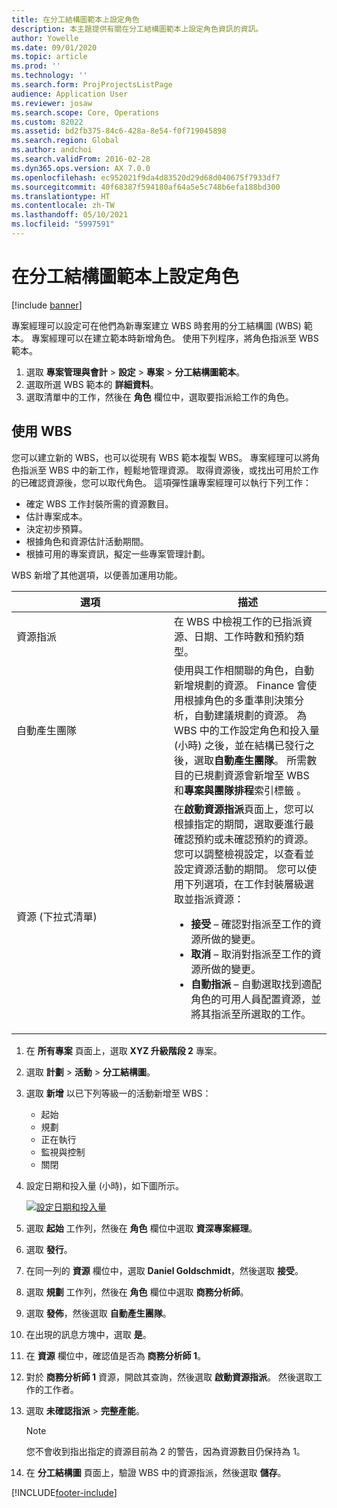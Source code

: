 ```yaml
---
title: 在分工結構圖範本上設定角色
description: 本主題提供有關在分工結構圖範本上設定角色資訊的資訊。
author: Yowelle
ms.date: 09/01/2020
ms.topic: article
ms.prod: ''
ms.technology: ''
ms.search.form: ProjProjectsListPage
audience: Application User
ms.reviewer: josaw
ms.search.scope: Core, Operations
ms.custom: 82022
ms.assetid: bd2fb375-84c6-428a-8e54-f0f719045898
ms.search.region: Global
ms.author: andchoi
ms.search.validFrom: 2016-02-28
ms.dyn365.ops.version: AX 7.0.0
ms.openlocfilehash: ec952021f9da4d83520d29d68d040675f7933df7
ms.sourcegitcommit: 40f68387f594180af64a5e5c748b6efa188bd300
ms.translationtype: HT
ms.contentlocale: zh-TW
ms.lasthandoff: 05/10/2021
ms.locfileid: "5997591"
---
```

# <a name="set-up-roles-on-work-breakdown-structure-templates"></a>在分工結構圖範本上設定角色

[!include [banner](../includes/banner.md)]

專案經理可以設定可在他們為新專案建立 WBS 時套用的分工結構圖 (WBS) 範本。 專案經理可以在建立範本時新增角色。 使用下列程序，將角色指派至 WBS 範本。

1. 選取 **專案管理與會計** > **設定** > **專案** > **分工結構圖範本**。
2. 選取所選 WBS 範本的 **詳細資料**。
3. 選取清單中的工作，然後在 **角色** 欄位中，選取要指派給工作的角色。

## <a name="work-with-a-wbs"></a>使用 WBS

您可以建立新的 WBS，也可以從現有 WBS 範本複製 WBS。 專案經理可以將角色指派至 WBS 中的新工作，輕鬆地管理資源。 取得資源後，或找出可用於工作的已確認資源後，您可以取代角色。 這項彈性讓專案經理可以執行下列工作：

- 確定 WBS 工作封裝所需的資源數目。
- 估計專案成本。
- 決定初步預算。
- 根據角色和資源估計活動期間。
- 根據可用的專案資訊，擬定一些專案管理計劃。

WBS 新增了其他選項，以便善加運用功能。

<table>
<colgroup>
<col width="50%" />
<col width="50%" />
</colgroup>
<thead>
<tr class="header">
<th>選項</th>
<th>描述</th>
</tr>
</thead>
<tbody>
<tr class="odd">
<td>資源指派</td>
<td>在 WBS 中檢視工作的已指派資源、日期、工作時數和預約類型。</td>
</tr>
<tr class="even">
<td>自動產生團隊</td>
<td>使用與工作相關聯的角色，自動新增規劃的資源。 Finance 會使用根據角色的多重準則決策分析，自動建議規劃的資源。 為 WBS 中的工作設定角色和投入量 (小時) 之後，並在結構已發行之後，選取<strong>自動產生團隊</strong>。 所需數目的已規劃資源會新增至 WBS 和<strong>專案與團隊排程</strong>索引標籤 。</td>
</tr>
<tr class="odd">
<td>資源 (下拉式清單)</td>
<td>在<strong>啟動資源指派</strong>頁面上，您可以根據指定的期間，選取要進行最確認預約或未確認預約的資源。 您可以調整檢視設定，以查看並設定資源活動的期間。 您可以使用下列選項，在工作封裝層級選取並指派資源：
<ul>
<li><strong>接受</strong> – 確認對指派至工作的資源所做的變更。</li>
<li><strong>取消</strong> – 取消對指派至工作的資源所做的變更。</li>
<li><strong>自動指派</strong> – 自動選取找到適配角色的可用人員配置資源，並將其指派至所選取的工作。</li>
</ul></td>
</tr>
</tbody>
</table>

1. 在 **所有專案** 頁面上，選取 **XYZ 升級階段 2** 專案。
2. 選取 **計劃** > **活動** > **分工結構圖**。
3. 選取 **新增** 以已下列等級一的活動新增至 WBS：

    - 起始
    - 規劃
    - 正在執行
    - 監視與控制
    - 關閉​​

4. 設定日期和投入量 (小時)，如下圖所示。

    [![設定日期和投入量](./media/projectresourcing10.jpg)](./media/projectresourcing10.jpg)

5. 選取 **起始** 工作列，然後在 **角色** 欄位中選取 **資深專案經理**。
6. 選取 **發行**。
7. 在同一列的 **資源** 欄位中，選取 **Daniel Goldschmidt**，然後選取 **接受**。
8. 選取 **規劃** 工作列，然後在 **角色** 欄位中選取 **商務分析師**。
9. 選取 **發佈**，然後選取 **自動產生團隊**。
10. 在出現的訊息方塊中，選取 **是**。
11. 在 **資源** 欄位中，確認值是否為 **商務分析師 1**。
12. 對於 **商務分析師 1** 資源，開啟其查詢，然後選取 **啟動資源指派**。 然後選取工作的工作者。
13. 選取 **未確認指派** &gt; **完整產能**。

    > [!NOTE] 
    > 您不會收到指出指定的資源目前為 2 的警告，因為資源數目仍保持為 1。

14. 在 **分工結構圖** 頁面上，驗證 WBS 中的資源指派，然後選取 **儲存**。


[!INCLUDE[footer-include](../includes/footer-banner.md)]